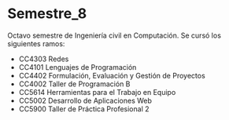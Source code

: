 # Semestre_8
Octavo semestre de Ingeniería civil en Computación.
Se cursó los siguientes ramos:
* CC4303 Redes
* CC4101 Lenguajes de Programación
* CC4402 Formulación, Evaluación y Gestión de Proyectos
* CC4002 Taller de Programación B
* CC5614 Herramientas para el Trabajo en Equipo
* CC5002 Desarrollo de Aplicaciones Web
* CC5900 Taller de Práctica Profesional 2
